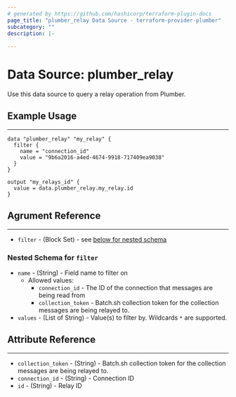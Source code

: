 ```yaml
---
# generated by https://github.com/hashicorp/terraform-plugin-docs
page_title: "plumber_relay Data Source - terraform-provider-plumber"
subcategory: ""
description: |-
  
---
```


# Data Source: plumber_relay

Use this data source to query a relay operation from Plumber.

## Example Usage

---

```hcl
data "plumber_relay" "my_relay" {
  filter {
    name = "connection_id"
    value = "9b6a2016-a4ed-4674-9918-717409ea9038"
  }
}

output "my_relays_id" {
  value = data.plumber_relay.my_relay.id
}
```



## Agrument Reference

---

- `filter` - (Block Set) - see [below for nested schema](#nestedblock--filter)

<a id="nestedblock--filter"></a>
### Nested Schema for `filter`

- `name` - (String) - Field name to filter on
    - Allowed values:
        - `connection_id` - The ID of the connection that messages are being read from
        - `collection_token` -  Batch.sh collection token for the collection messages are being relayed to.
- `values` - (List of String) - Value(s) to filter by. Wildcards `*` are supported.


## Attribute Reference

---

- `collection_token` - (String) - Batch.sh collection token for the collection messages are being relayed to.
- `connection_id` - (String) - Connection ID
- `id` - (String) - Relay ID
